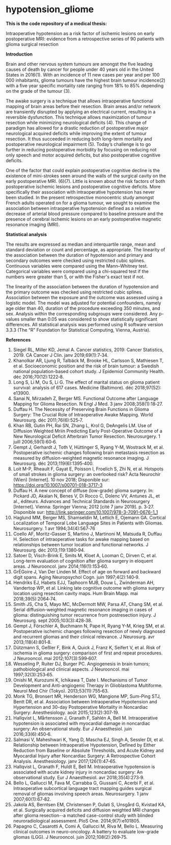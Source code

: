 # hypotension_gliome
__This is the code repository of a medical thesis:__  
  
Intraoperative hypotension as a risk factor of ischemic lesions on early postoperative MRI: evidence from a retrospective series of 90 patients with glioma surgical resection

__Introduction__  
  
Brain and other nervous system tumours are amongst the five leading causes of death by cancer for people under 40 years old in the United States in 2016(1). With an incidence of 11 new cases per year and per 100 000 inhabitants, glioma tumours have the highest brain tumour incidence(2) with a five year specific mortality rate ranging from 18% to 85%  depending on the grade of the tumour (3).  
  
The awake surgery is a technique that allows intraoperative functional mapping of brain areas before their resection. Brain areas and/or network are transiently disrupted by applying an electrical current, resulting in a reversible dysfunction. This technique allows maximization of tumour resection while minimizing neurological deficits (4). This change of paradigm has allowed for a drastic reduction of postoperative major neurological acquired deficits while improving the extent of tumour resection. It thus succeeded in reducing both long-term mortality and postoperative neurological impairment (5). Today’s challenge is to go further in reducing postoperative morbidity by focusing on reducing not only speech and motor acquired deficits, but also postoperative cognitive deficits.  
  
One of the factor that could explain postoperative cognitive decline is the existence of mini-strokes seen around the walls of the surgical cavity on the early postoperative MRI. (6)(7). Little is known about the risk factors of both postoperative ischemic lesions and postoperative cognitive deficits. More specifically their association with intraoperative hypotension has never been studied. 
In the present retrospective monocentric study amongst French adults operated on for a glioma tumour, we sought to examine the association between intraoperative hypotension defined as a relative decrease of arterial blood pressure compared to baseline pressure and the presence of cerebral ischemic lesions on an early postoperative magnetic resonance imaging (MRI).

__Statistical analysis__  
  
The results are expressed as median and interquartile range, mean and standard deviation or count and percentage, as appropriate.  The linearity of the association between the duration of hypotension and primary and secondary outcomes were checked using restricted cubic splines. Continuous variables were compared using the Mann–Whitney test. Categorical variables were compared using a chi-squared test if the numbers were greater than 5, or with the Fisher's exact test if not.   
  
The linearity of the association between the duration of hypotension and the primary outcome was checked using restricted cubic splines. Association between the exposure and the outcome was assessed using a logistic model. The model was adjusted for potential confounders, namely age older than 40, duration of the procedure exceeding 350 minutes, and sex. Analysis within the corresponding subgroups were considered. Any p-values smaller than 0.05 was considered to show statistically significant differences. All statistical analysis was performed using R software version 3.3.3 (The “R” Foundation for Statistical Computing, Vienna, Austria).


__References__  
  
1. 	Siegel RL, Miller KD, Jemal A. Cancer statistics, 2019: Cancer Statistics, 2019. CA Cancer J Clin. janv 2019;69(1):7‑34. 
2. 	Khanolkar AR, Ljung R, Talbäck M, Brooke HL, Carlsson S, Mathiesen T, et al. Socioeconomic position and the risk of brain tumour: a Swedish national population-based cohort study. J Epidemiol Community Health. déc 2016;70(12):1222‑8. 
3. 	Long S, Li M, Ou S, Li G. The effect of marital status on glioma patient survival: analysis of 617 cases. Medicine (Baltimore). déc 2018;97(52): e13900. 
4. 	Sanai N, Mirzadeh Z, Berger MS. Functional Outcome after Language Mapping for Glioma Resection. N Engl J Med. 3 janv 2008;358(1):18‑27. 
5. 	Duffau H. The Necessity of Preserving Brain Functions in Glioma Surgery: The Crucial Role of Intraoperative Awake Mapping. World Neurosurg. déc 2011;76(6):525‑7. 
6. 	Khan RB, Gutin PH, Rai SN, Zhang L, Krol G, DeAngelis LM. Use of Diffusion Weighted Mriin Predicting Early Post-Operative Outcome of a New Neurological Deficit Afterbrain Tumor Resection. Neurosurgery. 1 juill 2006;59(1):60‑6. 
7. 	Gempt J, Gerhardt J, Toth V, Hüttinger S, Ryang Y-M, Wostrack M, et al. Postoperative ischemic changes following brain metastasis resection as measured by diffusion-weighted magnetic resonance imaging. J Neurosurg. déc 2013;119(6):1395‑400. 
8. 	Loit M-P, Rheault F, Gayat E, Poisson I, Froelich S, Zhi N, et al. Hotspots of small strokes in glioma surgery: an overlooked risk? Acta Neurochir (Wien) [Internet]. 10 nov 2018; Disponible sur: https://doi.org/10.1007/s00701-018-3717-3
9. 	Duffau H. A new concept of diffuse (low-grade) glioma surgery. In: Pickard JD, Akalan N, Benes V, Di Rocco C, Dolenc VV, Antunes JL, et al., éditeurs. Advances and Technical Standards in Neurosurgery [Internet]. Vienna: Springer Vienna; 2012 [cité 7 janv 2019]. p. 3‑27. Disponible sur: http://link.springer.com/10.1007/978-3-7091-0676-1_1
10. Haglund MM, Berger MS, Shamseldin M, Lettich E, Ojemann GA. Cortical Localization of Temporal Lobe Language Sites in Patients with Gliomas. Neurosurgery. 1 avr 1994;34(4):567‑76
11. Coello AF, Moritz-Gasser S, Martino J, Martinoni M, Matsuda R, Duffau H. Selection of intraoperative tasks for awake mapping based on relationships between tumor location and functional networks. J Neurosurg. déc 2013;119:1380‑94. 
12. Satoer D, Visch-Brink E, Smits M, Kloet A, Looman C, Dirven C, et al. Long-term evaluation of cognition after glioma surgery in eloquent areas. J Neurooncol. janv 2014;116(1):153‑60. 
13. GrÉGoire J, Van Der Linden M. Effect of age on forward and backward digit spans. Aging Neuropsychol Cogn. juin 1997;4(2):140‑9. 
14.	Hendriks EJ, Habets EJJ, Taphoorn MJB, Douw L, Zwinderman AH, Vandertop WP, et al. Linking late cognitive outcome with glioma surgery location using resection cavity maps. Hum Brain Mapp. mai 2018;39(5):2064‑74. 
15.	Smith JS, Cha S, Mayo MC, McDermott MW, Parsa AT, Chang SM, et al. Serial diffusion-weighted magnetic resonance imaging in cases of glioma: distinguishing tumor recurrence from postresection injury. J Neurosurg. sept 2005;103(3):428‑38. 
16.	Gempt J, Förschler A, Buchmann N, Pape H, Ryang Y-M, Krieg SM, et al. Postoperative ischemic changes following resection of newly diagnosed and recurrent gliomas and their clinical relevance. J Neurosurg. avr 2013;118(4):801‑8. 
17.	Dützmann S, Geßler F, Bink A, Quick J, Franz K, Seifert V, et al. Risk of ischemia in glioma surgery: comparison of first and repeat procedures. J Neurooncol. mai 2012;107(3):599‑607. 
18.	Wesseling P, Ruiter DJ, Burger PC. Angiogenesis in brain tumors; pathobiological and clinical aspects. J Neurooncol. mai 1997;32(3):253‑65. 
19.	Onishi M, Kurozumi K, Ichikawa T, Date I. Mechanisms of Tumor Development and Anti-angiogenic Therapy in Glioblastoma Multiforme. Neurol Med Chir (Tokyo). 2013;53(11):755‑63. 
20.	Monk TG, Bronsert MR, Henderson WG, Mangione MP, Sum-Ping STJ, Bentt DR, et al. Association between Intraoperative Hypotension and Hypertension and 30-day Postoperative Mortality in Noncardiac Surgery: Anesthesiology. août 2015;123(2):307‑19. 
21.	Hallqvist L, Mårtensson J, Granath F, Sahlén A, Bell M. Intraoperative hypotension is associated with myocardial damage in noncardiac surgery: An observational study. Eur J Anaesthesiol. juin 2016;33(6):450‑6. 
22.	Salmasi V, Maheshwari K, Yang D, Mascha EJ, Singh A, Sessler DI, et al. Relationship between Intraoperative Hypotension, Defined by Either Reduction from Baseline or Absolute Thresholds, and Acute Kidney and Myocardial Injury after Noncardiac Surgery: A Retrospective Cohort Analysis. Anesthesiology. janv 2017;126(1):47‑65. 
23.	Hallqvist L, Granath F, Huldt E, Bell M. Intraoperative hypotension is associated with acute kidney injury in noncardiac surgery: An observational study. Eur J Anaesthesiol. avr 2018;35(4):273‑9. 
24.	Bello L, Gallucci M, Fava M, Carrabba G, Giussani C, Acerbi F, et al. Intraoperative subcortical language tract mapping guides surgical removal of gliomas involving speech areas. Neurosurgery. 1 janv 2007;60(1):67‑82. 
25.	Jakola AS, Berntsen EM, Christensen P, Gulati S, Unsgård G, Kvistad KA, et al. Surgically acquired deficits and diffusion weighted MRI changes after glioma resection--a matched case-control study with blinded neuroradiological assessment. PloS One. 2014;9(7):e101805. 
26.	Papagno C, Casarotti A, Comi A, Gallucci M, Riva M, Bello L. Measuring clinical outcomes in neuro-oncology. A battery to evaluate low-grade gliomas (LGG). J Neurooncol. juin 2012;108(2):269‑75. 

